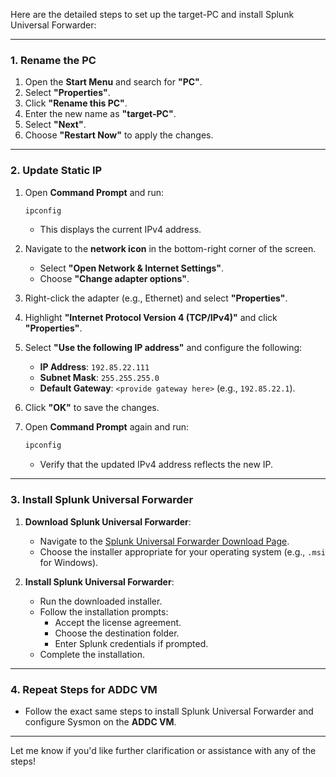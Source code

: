 

Here are the detailed steps to set up the target-PC and install Splunk Universal Forwarder:

---

### **1. Rename the PC**
1. Open the **Start Menu** and search for **"PC"**.
2. Select **"Properties"**.
3. Click **"Rename this PC"**.
4. Enter the new name as **"target-PC"**.
5. Select **"Next"**.
6. Choose **"Restart Now"** to apply the changes.

---

### **2. Update Static IP**
1. Open **Command Prompt** and run:
   ```bash
   ipconfig
   ```
   - This displays the current IPv4 address.

2. Navigate to the **network icon** in the bottom-right corner of the screen.
   - Select **"Open Network & Internet Settings"**.
   - Choose **"Change adapter options"**.

3. Right-click the adapter (e.g., Ethernet) and select **"Properties"**.

4. Highlight **"Internet Protocol Version 4 (TCP/IPv4)"** and click **"Properties"**.

5. Select **"Use the following IP address"** and configure the following:
   - **IP Address**: `192.85.22.111`
   - **Subnet Mask**: `255.255.255.0`
   - **Default Gateway**: `<provide gateway here>` (e.g., `192.85.22.1`).

6. Click **"OK"** to save the changes.

7. Open **Command Prompt** again and run:
   ```bash
   ipconfig
   ```
   - Verify that the updated IPv4 address reflects the new IP.

---

### **3. Install Splunk Universal Forwarder**
1. **Download Splunk Universal Forwarder**:
   - Navigate to the [Splunk Universal Forwarder Download Page](https://www.splunk.com/en_us/download/universal-forwarder.html).
   - Choose the installer appropriate for your operating system (e.g., `.msi` for Windows).

2. **Install Splunk Universal Forwarder**:
   - Run the downloaded installer.
   - Follow the installation prompts:
     - Accept the license agreement.
     - Choose the destination folder.
     - Enter Splunk credentials if prompted.
   - Complete the installation.

---

### **4. Repeat Steps for ADDC VM**
- Follow the exact same steps to install Splunk Universal Forwarder and configure Sysmon on the **ADDC VM**.

---

Let me know if you'd like further clarification or assistance with any of the steps!
